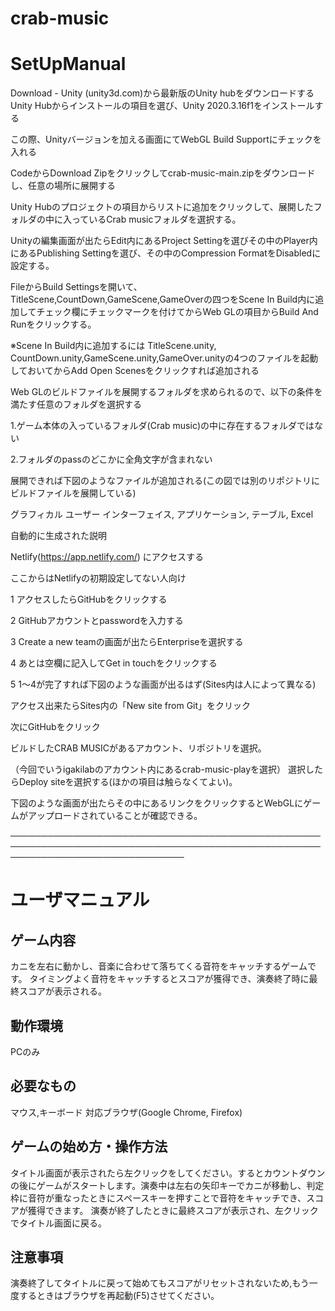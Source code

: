 # crab-music
<h1>SetUpManual</h1>
Download - Unity (unity3d.com)から最新版のUnity hubをダウンロードする 
Unity Hubからインストールの項目を選び、Unity 2020.3.16f1をインストールする 

この際、Unityバージョンを加える画面にてWebGL Build Supportにチェックを入れる 

 

CodeからDownload Zipをクリックしてcrab-music-main.zipをダウンロードし、任意の場所に展開する 

Unity Hubのプロジェクトの項目からリストに追加をクリックして、展開したフォルダの中に入っているCrab musicフォルダを選択する。 

 

Unityの編集画面が出たらEdit内にあるProject Settingを選びその中のPlayer内にあるPublishing Settingを選び、その中のCompression FormatをDisabledに設定する。 

 

FileからBuild Settingsを開いて、TitleScene,CountDown,GameScene,GameOverの四つをScene In Build内に追加してチェック欄にチェックマークを付けてからWeb GLの項目からBuild And Runをクリックする。 

※Scene In Build内に追加するには TitleScene.unity, CountDown.unity,GameScene.unity,GameOver.unityの4つのファイルを起動しておいてからAdd Open Scenesをクリックすれば追加される 

 

Web GLのビルドファイルを展開するフォルダを求められるので、以下の条件を満たす任意のフォルダを選択する 

1.ゲーム本体の入っているフォルダ(Crab music)の中に存在するフォルダではない 

2.フォルダのpassのどこかに全角文字が含まれない 

展開できれば下図のようなファイルが追加される(この図では別のリポジトリにビルドファイルを展開している) 

グラフィカル ユーザー インターフェイス, アプリケーション, テーブル, Excel

自動的に生成された説明 

Netlify(https://app.netlify.com/) にアクセスする 

ここからはNetlifyの初期設定してない人向け 

1  アクセスしたらGitHubをクリックする 

2  GitHubアカウントとpasswordを入力する 

3  Create a new teamの画面が出たらEnterpriseを選択する 

4  あとは空欄に記入してGet in touchをクリックする 

5  1～4が完了すれば下図のような画面が出るはず(Sites内は人によって異なる) 

アクセス出来たらSites内の「New site from Git」をクリック 

次にGitHubをクリック 

ビルドしたCRAB MUSICがあるアカウント、リポジトリを選択。 

（今回でいうigakilabのアカウント内にあるcrab-music-playを選択） 
選択したらDeploy siteを選択する(ほかの項目は触らなくてよい)。 

下図のような画面が出たらその中にあるリンクをクリックするとWebGLにゲームがアップロードされていることが確認できる。 

────────────────────────────────────────────────────────────────────────────────────────────────────────────────────────────────

<h1>ユーザマニュアル</h1> 

<h2>ゲーム内容</h2> 
カニを左右に動かし、音楽に合わせて落ちてくる音符をキャッチするゲームです。 
タイミングよく音符をキャッチするとスコアが獲得でき、演奏終了時に最終スコアが表示される。 

 

<h2>動作環境</h2> 
PCのみ 

<h2>必要なもの</h2> 
マウス,キーボード 
対応ブラウザ(Google Chrome, Firefox) 

<h2>ゲームの始め方・操作方法 </h2>
タイトル画面が表示されたら左クリックをしてください。するとカウントダウンの後にゲームがスタートします。演奏中は左右の矢印キーでカニが移動し、判定枠に音符が重なったときにスペースキーを押すことで音符をキャッチでき、スコアが獲得できます。 
演奏が終了したときに最終スコアが表示され、左クリックでタイトル画面に戻る。 

<h2>注意事項 </h2>
演奏終了してタイトルに戻って始めてもスコアがリセットされないため,もう一度するときはブラウザを再起動(F5)させてください。 
